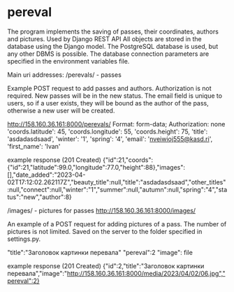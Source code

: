 # pereval
The program implements the saving of passes, their coordinates, authors and pictures.
Used by Django REST API
All objects are stored in the database using the Django model.
The PostgreSQL database is used, but any other DBMS is possible. The database connection parameters are specified in the environment variables file.

Main uri addresses:
/perevals/ - passes

Example POST request to add passes and authors. Authorization is not required. New passes will be in the new status.
The email field is unique to users, so if a user exists, they will be bound as the author of the pass, otherwise a new user will be created.

http://158.160.36.161:8000/perevals/
Format: form-data; Authorization: none
'coords.latitude': 45,
'coords.longitude': 55,
'coords.height': 75,
'title': 'asdadasdsaad',
'winter': '1',
'spring': '4',
'email': 'nveiwioj555@kasd.ri',
'first_name': 'Ivan'


example response (201 Created)
{"id":21,"coords":{"id":21,"latitude":99.0,"longitude":77.0,"height":88},"images":[],"date_added":"2023-04-02T17:12:02.262117Z","beauty_title":null,"title":"asdadasdsaad","other_titles":null,"connect":null,"winter":"1","summer":null,"autumn":null,"spring":"4","status":"new","author":8}


/images/ - pictures for passes
http://158.160.36.161:8000/images/

An example of a POST request for adding pictures of a pass. The number of pictures is not limited. Saved on the server to the folder specified in settings.py.

"title":"Заголовок картинки перевала"
"pereval":2
"image": file

example response (201 Created)
{"id":2,"title":"Заголовок картинки перевала","image":"http://158.160.36.161:8000/media/2023/04/02/06.jpg","pereval":2}

